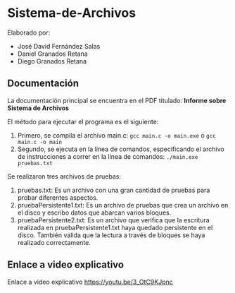 # Sistema-de-Archivos

Elaborado por:

- José David Fernández Salas
- Daniel Granados Retana
- Diego Granados Retana

## Documentación

La documentación principal se encuentra en el PDF titulado: **Informe sobre Sistema de Archivos**

El método para ejecutar el programa es el siguiente:

1. Primero, se compila el archivo main.c:
   `gcc main.c -o main.exe` o `gcc main.c -o main`
2. Segundo, se ejecuta en la línea de comandos, especificando el archivo de instrucciones a correr en la línea de comandos:
   `./main.exe pruebas.txt`

Se realizaron tres archivos de pruebas:

1. pruebas.txt: Es un archivo con una gran cantidad de pruebas para probar diferentes aspectos.
2. pruebaPersistente1.txt: Es un archivo de pruebas que crea un archivo en el disco y escribo datos que abarcan varios bloques.
3. pruebaPersistente2.txt: Es un archivo que verifica que la escritura realizada en pruebaPersistente1.txt haya quedado persistente en el disco. También valida que la lectura a través de bloques se haya realizado correctamente.

## Enlace a video explicativo

Enlace a video explicativo
https://youtu.be/3_OtC9KJpnc
